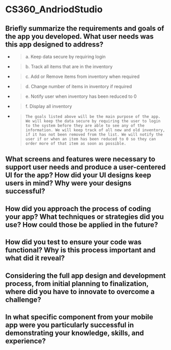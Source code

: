 # CS360_AndriodStudio

## Briefly summarize the requirements and goals of the app you developed. What user needs was this app designed to address?
- > a.	Keep data secure by requiring login
- > b.	Track all items that are in the inventory
- > c.	Add or Remove items from inventory when required
- > d.	Change number of items in inventory if required
- > e.	Notify user when inventory has been reduced to 0
- > f.	Display all inventory 
- >     The goals listed above will be the main purpose of the app. We will keep the data secure by requiring the user to login to the system before they are able to see any of the information. We will keep track of all new and old inventory, if it has not been removed from the list. We will notify the user if or when an item has been reduced to 0 so they can order more of that item as soon as possible. 

## What screens and features were necessary to support user needs and produce a user-centered UI for the app? How did your UI designs keep users in mind? Why were your designs successful?

## How did you approach the process of coding your app? What techniques or strategies did you use? How could those be applied in the future?

## How did you test to ensure your code was functional? Why is this process important and what did it reveal?

## Considering the full app design and development process, from initial planning to finalization, where did you have to innovate to overcome a challenge?

## In what specific component from your mobile app were you particularly successful in demonstrating your knowledge, skills, and experience?
